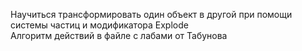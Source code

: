 Научиться трансформировать один объект в другой при помощи системы частиц и модификатора Explode  
Алгоритм действий в файле с лабами от Табунова